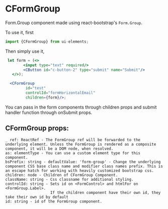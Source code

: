 # CFormGroup 

Form.Group component made using react-bootstrap's `Form.Group`.

To use it, first

```jsx harmony
import {CFormGroup} from ui-elements;
```
Then simply use it,

```jsx harmony
 let form = (<>
        <input type="text" required/>
        <CButton id="c-button-2" type="submit" name="Submit"/>
   </>);

  <CFormGroup
         id="test"
         controlId="formHorizontalEmail"
         children={form}/>;
```
You can pass in the form components through children props and submit handler function through onSubmit props.

## CFormGroup props:

```text
_ ref: ReactRef - The FormGroup ref will be forwarded to the underlying element. Unless the FormGroup is rendered as a composite component, it will be a DOM node, when resolved.
as: elementType - You can use a custom element type for this component.
bsPrefix: string - defaultValue: 'form-group' - Change the underlying component CSS base class name and modifier class names prefix. This is an escape hatch for working with heavily customized bootstrap css.
children: node - Children of CFormGroup Component.
className: string - Css classname for additional styling.
controlId: string - Sets id on <FormControl> and htmlFor on <FormGroup.Label>. 
                    If the children component have their own id, they take their own id by default
id: string - id of the FormGroup component.
```
